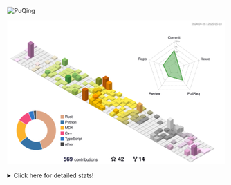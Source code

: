 ![PuQing](https://user-images.githubusercontent.com/27223114/171565019-9a56fae6-b08b-421f-99db-7e830da42371.png)

![](./profile-3d-contrib/profile-season-animate.svg)

<details>
<summary>Click here for detailed stats!</summary>

<!--START_SECTION:waka-->
![Lines of code](https://img.shields.io/badge/From%20Hello%20World%20I%27ve%20Written-1.9%20million%20lines%20of%20code-blue)

**🐱 My GitHub Data** 

> 📦 442.3 kB Used in GitHub's Storage 
 > 
> 🏆 166 Contributions in the Year 2025
 > 
> 🚫 Not Opted to Hire
 > 
> 📜 33 Public Repositories 
 > 
> 🔑 34 Private Repositories 
 > 
**I'm an Early 🐤** 

```text
🌞 Morning                755 commits         ██░░░░░░░░░░░░░░░░░░░░░░░   09.03 % 
🌆 Daytime                3554 commits        ███████████░░░░░░░░░░░░░░   42.52 % 
🌃 Evening                1893 commits        ██████░░░░░░░░░░░░░░░░░░░   22.65 % 
🌙 Night                  2157 commits        ██████░░░░░░░░░░░░░░░░░░░   25.80 % 
```


📊 **This Week I Spent My Time On** 

```text
💬 Programming Languages: 
Other                    20 hrs 6 mins       ██████████████░░░░░░░░░░░   54.13 % 
Python                   12 hrs 39 mins      █████████░░░░░░░░░░░░░░░░   34.05 % 
Rust                     1 hr 14 mins        █░░░░░░░░░░░░░░░░░░░░░░░░   03.36 % 
HTML                     1 hr 1 min          █░░░░░░░░░░░░░░░░░░░░░░░░   02.78 % 
JSON                     52 mins             █░░░░░░░░░░░░░░░░░░░░░░░░   02.37 % 

🔥 Editors: 
VS Code                  15 hrs 43 mins      ███████████░░░░░░░░░░░░░░   42.34 % 
Arc                      11 hrs 3 mins       ███████░░░░░░░░░░░░░░░░░░   29.77 % 
Ghostty                  4 hrs 23 mins       ███░░░░░░░░░░░░░░░░░░░░░░   11.81 % 
Telegram                 2 hrs 29 mins       ██░░░░░░░░░░░░░░░░░░░░░░░   06.72 % 
MicrosoftPowerPoint      1 hr 26 mins        █░░░░░░░░░░░░░░░░░░░░░░░░   03.88 % 

💻 Operating System: 
Mac                      21 hrs 38 mins      ███████████████░░░░░░░░░░   58.27 % 
WSL                      11 hrs 38 mins      ████████░░░░░░░░░░░░░░░░░   31.33 % 
Linux                    3 hrs 51 mins       ███░░░░░░░░░░░░░░░░░░░░░░   10.40 % 
```


<!--END_SECTION:waka-->
</details>
